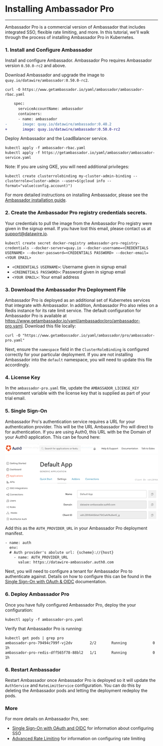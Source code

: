# Installing Ambassador Pro
---

Ambassador Pro is a commercial version of Ambassador that includes integrated SSO, flexible rate limiting, and more. In this tutorial, we'll walk through the process of installing Ambassador Pro in Kubernetes.

### 1. Install and Configure Ambassador
Install and configure Ambassador. Ambassador Pro requires Ambassador version `0.50.0-rc2` and above.

Download Ambassador and upgrade the image to `quay.io/datawire/ambassador:0.50.0-rc2`.

```
curl -O https://www.getambassador.io/yaml/ambassador/ambassador-rbac.yaml
```

```diff
    spec:
      serviceAccountName: ambassador
      containers:
      - name: ambassador
-       image: quay.io/datawire/ambassador:0.40.2
+       image: quay.io/datawire/ambassador:0.50.0-rc2
```
Deploy Ambassador and the LoadBalancer service. 

```
kubectl apply -f ambassador-rbac.yaml
kubectl apply -f https://getambassador.io/yaml/ambassador/ambassador-service.yaml
```

Note: If you are using GKE, you will need additional privileges:

```
kubectl create clusterrolebinding my-cluster-admin-binding --clusterrole=cluster-admin --user=$(gcloud info --format="value(config.account)")
```

For more detailed instructions on installing Ambassador, please see the [Ambassador installation guide](/user-guide/getting-started).

### 2. Create the Ambassador Pro registry credentials secrets.
Your credentials to pull the image from the Ambassador Pro registry were given in the signup email. If you have lost this email, please contact us at support@datawire.io.

```
kubectl create secret docker-registry ambassador-pro-registry-credentials --docker-server=quay.io --docker-username=<CREDENTIALS USERNAME> --docker-password=<CREDENTIALS PASSWORD> --docker-email=<YOUR EMAIL>
```
- `<CREDENTIALS USERNAME>`: Username given in signup email
- `<CREDNETIALS PASSWORD>`: Password given in signup email
- `<YOUR EMAIL>`: Your email address

### 3. Download the Ambassador Pro Deployment File 
Ambassador Pro is deployed as an additional set of Kubernetes services that integrate with Ambassador. In addition, Ambassador Pro also relies on a Redis instance for its rate limit service. The default configuration for Ambassador Pro is available at https://www.getambassador.io/yaml/ambassador/pro/ambassador-pro.yaml. Download this file locally:

```
curl -O "https://www.getambassador.io/yaml/ambassador/pro/ambassador-pro.yaml"
```

Next, ensure the `namespace` field in the `ClusterRoleBinding` is configured correctly for your particular deployment. If you are not installing Ambassador into the `default` namespace, you will need to update this file accordingly.

### 4. License Key

In the `ambassador-pro.yaml` file, update the `AMBASSADOR_LICENSE_KEY` environment variable with the license key that is supplied as part of your trial email.

### 5. Single Sign-On

Ambassador Pro's authentication service requires a URL for your authentication provider. This will be the URL Ambassador Pro will direct to for authentication. If you are using Auth0, this URL with be the Domain of your Auth0 application. This can be found here:

![](/images/Auth0_domain_clientID.png)

Add this as the `AUTH_PROVIDER_URL` in your Ambassador Pro deployment manifest.

```
- name: auth
  env:
  # Auth provider's abolute url: {scheme}://{host}
    - name: AUTH_PROVIDER_URL
      value: https://datawire-ambassador.auth0.com
```

Next, you will need to configure a tenant for Ambassador Pro to authenticate against. Details on how to configure this can be found in the [Single Sign-On with OAuth & OIDC](/user-guide/oauth-oidc-auth#configure-your-authentication-tenants) documentation.

### 6. Deploy Ambassador Pro

Once you have fully configured Ambassador Pro, deploy the your configuration:

```
kubectl apply -f ambassador-pro.yaml
```

Verify that Ambassador Pro is running:

```
kubectl get pods | grep pro
ambassador-pro-79494c799f-vj2dv        2/2       Running            0         1h
ambassador-pro-redis-dff565f78-88bl2   1/1       Running            0         1h
```

### 6. Restart Ambassador

Restart Ambassador once Ambassador Pro is deployed so it will update the `AuthService` and `RateLimitService` configuration. You can do this by deleting the Ambassador pods and letting the deployment redeploy the pods.

### More

For more details on Ambassador Pro, see:

* [Single Sign-On with OAuth and OIDC](/user-guide/oauth-oidc-auth) for information about configuring SSO
* [Advanced Rate Limiting](/user-guide/advanced-rate-limiting) for information on configuring rate limiting


